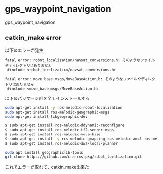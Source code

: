 # gps_waypoint_navigation
gps_waypoint_navigation

## catkin_make error

以下のエラーが発生

```Error
fatal error: robot_localization/navsat_conversions.h: そのようなファイルやディレクトリはありません
 #include <robot_localization/navsat_conversions.h>

fatal error: move_base_msgs/MoveBaseAction.h: そのようなファイルやディレクトリはありません
 #include <move_base_msgs/MoveBaseAction.h>
```

以下のパッケージ群を全てインストールする
```bash
sudo apt-get install -y ros-melodic-robot-localization
sudo apt-get install ros-melodic-geographic-msgs
sudo apt-get install libgeographic-dev
```

```bash
$ sudo apt-get install ros-melodic-ddynamic-reconfigure
$ sudo apt-get install ros-melodic-tf2-sensor-msgs
$ sudo apt-get install ros-melodic-move-base
$ sudo apt-get install -y ros-melodic-gmapping ros-melodic-amcl ros-melodic-map-server
$ sudo apt-get install ros-melodic-dwa-local-planner
```

```bash
sudo apt install geographiclib-tools
git clone https://github.com/cra-ros-pkg/robot_localization.git
```

これでエラーが取れて、catkin_make出来た

